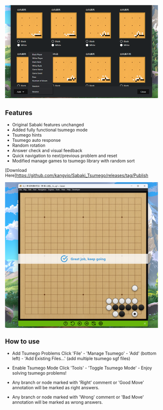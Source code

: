 # ![Added fully functional tsumego mode for Sabaki](./banner.png)

## Features

- Original Sabaki features unchanged
- Added fully functional tsumego mode
- Tsumego hints
- Tsumego auto response
- Random rotation
- Answer check and visual feedback
- Quick navigation to next/previous problem and reset
- Modified manage games to tsumego library with random sort

[Download Here]https://github.com/kangyio/Sabaki_Tsumego/releases/tag/Publish

![Screenshot](screenshot.png)

## How to use

- Add Tsumego Problems
Click 'File' - 'Manage Tsumego' - 'Add' (bottom left) - 'Add Existing Files...' (add multiple tsumego sgf files)

- Enable Tsumego Mode
Click 'Tools' -  'Toggle Tsumego Mode' - Enjoy solving tsumego problems!

- Any branch or node marked with 'Right' comment or 'Good Move' annotation will be marked as right answers.
- Any branch or node marked with 'Wrong' comment or 'Bad Move' annotation will be marked as wrong answers.
